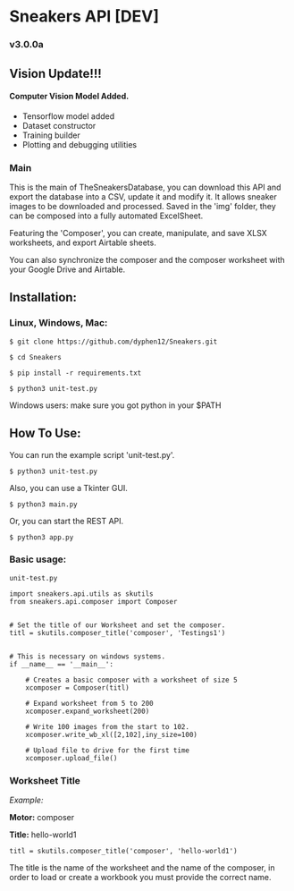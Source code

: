 # Sneakers API [DEV]

### v3.0.0a

## Vision Update!!! 

#### Computer Vision Model Added.

- Tensorflow model added
- Dataset constructor
- Training builder
- Plotting and debugging utilities


### Main

This is the main of TheSneakersDatabase, you can download this API and export the database into a CSV, update it and modify it. It allows sneaker images to be downloaded and processed. Saved in the 'img' folder, they can be composed into a fully automated ExcelSheet.

Featuring the 'Composer', you can create, manipulate, and save XLSX worksheets, and export Airtable sheets.

You can also synchronize the composer and the composer worksheet with your Google Drive and Airtable.

## Installation:

### Linux, Windows, Mac:

`$ git clone https://github.com/dyphen12/Sneakers.git`

`$ cd Sneakers`

`$ pip install -r requirements.txt`

`$ python3 unit-test.py` 

Windows users: make sure you got python in your $PATH

## How To Use:

You can run the example script 'unit-test.py'.

`$ python3 unit-test.py`

Also, you can use a Tkinter GUI.

`$ python3 main.py`

Or, you can start the REST API.

`$ python3 app.py`

### Basic usage:

```
unit-test.py

import sneakers.api.utils as skutils
from sneakers.api.composer import Composer


# Set the title of our Worksheet and set the composer.
titl = skutils.composer_title('composer', 'Testings1')


# This is necessary on windows systems.
if __name__ == '__main__':

    # Creates a basic composer with a worksheet of size 5
    xcomposer = Composer(titl)
    
    # Expand worksheet from 5 to 200
    xcomposer.expand_worksheet(200)
    
    # Write 100 images from the start to 102.
    xcomposer.write_wb_xl([2,102],iny_size=100)
    
    # Upload file to drive for the first time
    xcomposer.upload_file()
```

### Worksheet Title

_Example:_

**Motor:** composer

**Title:** hello-world1

`titl = skutils.composer_title('composer', 'hello-world1')`

The title is the name of the worksheet and the name of the composer, 
in order to load or create a workbook you must provide the correct name.





